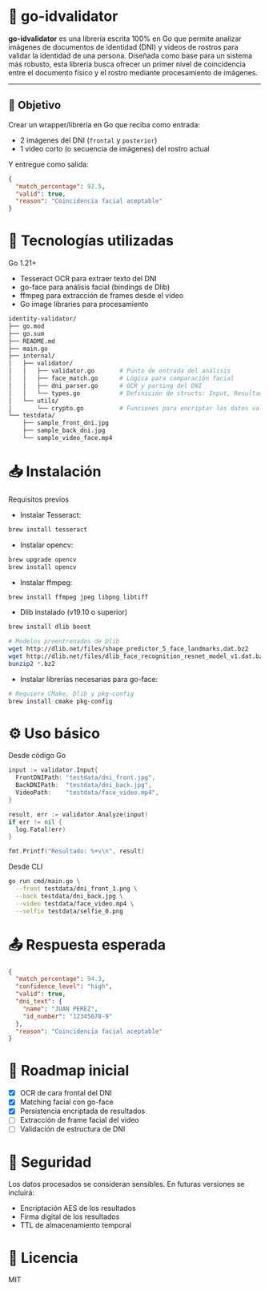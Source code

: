 # 👤 go-idvalidator

**go-idvalidator** es una librería escrita 100% en Go que permite analizar imágenes de documentos de identidad (DNI) y videos de rostros para validar la identidad de una persona. Diseñada como base para un sistema más robusto, esta librería busca ofrecer un primer nivel de coincidencia entre el documento físico y el rostro mediante procesamiento de imágenes.

---

## 🚀 Objetivo

Crear un wrapper/librería en Go que reciba como entrada:

- 2 imágenes del DNI (`frontal` y `posterior`)
- 1 video corto (o secuencia de imágenes) del rostro actual

Y entregue como salida:

```json
{
  "match_percentage": 92.5,
  "valid": true,
  "reason": "Coincidencia facial aceptable"
}
```

# 🧱 Tecnologías utilizadas
Go 1.21+

* Tesseract OCR para extraer texto del DNI
* go-face para análisis facial (bindings de Dlib)
* ffmpeg para extracción de frames desde el video
* Go image libraries para procesamiento

```bash
identity-validator/
├── go.mod
├── go.sum
├── README.md
├── main.go
├── internal/
│   ├── validator/
│   │   ├── validator.go       # Punto de entrada del análisis
│   │   ├── face_match.go      # Lógica para comparación facial
│   │   ├── dni_parser.go      # OCR y parsing del DNI
│   │   └── types.go           # Definición de structs: Input, Resultado, etc.
│   └── utils/
│       └── crypto.go          # Funciones para encriptar los datos validados
└── testdata/
    ├── sample_front_dni.jpg
    ├── sample_back_dni.jpg
    └── sample_video_face.mp4
```

# 📥 Instalación
Requisitos previos
* Instalar Tesseract:

```bash
brew install tesseract
```
* Instalar opencv:

```bash
brew upgrade opencv
brew install opencv
```
* Instalar ffmpeg:
```bash
brew install ffmpeg jpeg libpng libtiff
```

* Dlib instalado (v19.10 o superior)
```bash
brew install dlib boost

# Modelos preentrenados de Dlib
wget http://dlib.net/files/shape_predictor_5_face_landmarks.dat.bz2
wget http://dlib.net/files/dlib_face_recognition_resnet_model_v1.dat.bz2
bunzip2 *.bz2
```


* Instalar librerías necesarias para go-face:

```bash
# Requiere CMake, Dlib y pkg-config
brew install cmake pkg-config
```

# ⚙️ Uso básico
Desde código Go

```go
input := validator.Input{
  FrontDNIPath: "testdata/dni_front.jpg",
  BackDNIPath:  "testdata/dni_back.jpg",
  VideoPath:    "testdata/face_video.mp4",
}

result, err := validator.Analyze(input)
if err != nil {
  log.Fatal(err)
}

fmt.Printf("Resultado: %+v\n", result)

```

Desde CLI
```bash
go run cmd/main.go \
  --front testdata/dni_front_1.png \
  --back testdata/dni_back.jpg \
  --video testdata/face_video.mp4 \
  --selfie testdata/selfie_0.png

```

# 📤 Respuesta esperada
```json
{
  "match_percentage": 94.3,
  "confidence_level": "high",
  "valid": true,
  "dni_text": {
    "name": "JUAN PEREZ",
    "id_number": "12345678-9"
  },
  "reason": "Coincidencia facial aceptable"
}
```

# 🧪 Roadmap inicial
- [x] OCR de cara frontal del DNI
- [x] Matching facial con go-face
- [x] Persistencia encriptada de resultados
- [ ] Extracción de frame facial del video
- [ ] Validación de estructura de DNI

# 🔐 Seguridad
Los datos procesados se consideran sensibles. En futuras versiones se incluirá:
* Encriptación AES de los resultados
* Firma digital de los resultados
* TTL de almacenamiento temporal

# 📄 Licencia
MIT